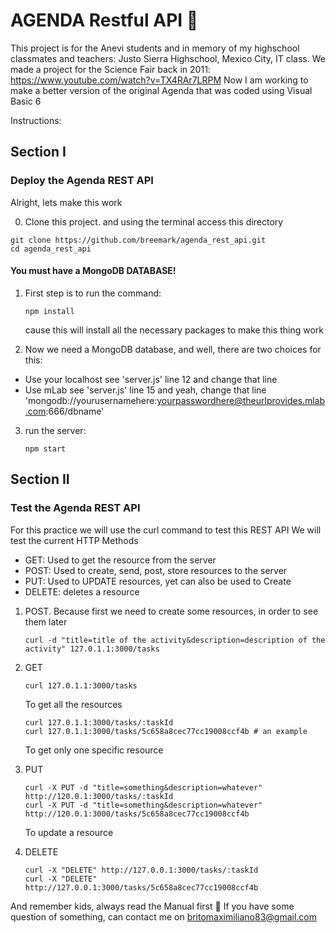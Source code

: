 # AGENDA Restful API 🤘

This project is for the Anevi students 
and in memory of my highschool classmates and teachers: Justo Sierra Highschool, Mexico City, IT class.
We made a project for the Science Fair back in 2011: 
https://www.youtube.com/watch?v=TX4RAr7LRPM
Now I am working to make a better version of the original Agenda that was coded using Visual Basic 6


Instructions:

## Section I 
### Deploy the Agenda REST API

Alright, lets make this work

0. Clone this project. and using the terminal access this directory
```
git clone https://github.com/breemark/agenda_rest_api.git
cd agenda_rest_api
```
#### You must have a MongoDB DATABASE!

1. First step is to run the command: 
    ```
    npm install
    ```
    cause this will install all the necessary packages to make this thing work

2. Now we need a MongoDB database, and well, there are two choices for this:
- Use your localhost
see 'server.js' line 12 and change that line
- Use mLab 
see 'server.js' line 15 and yeah, change that line
'mongodb://yourusernamehere:yourpasswordhere@theurlprovides.mlab.com:666/dbname'

3. run the server:
    ```
    npm start
    ```

## Section II 
### Test the Agenda REST API

For this practice we will use the curl command to test this REST API
We will test the current HTTP Methods
- GET: Used to get the resource from the server
- POST: Used to create, send, post, store resources to the server
- PUT: Used to UPDATE resources, yet can also be used to Create
- DELETE: deletes a resource

1. POST. Because first we need to create some resources, in order to see them later
    ```
    curl -d "title=title of the activity&description=description of the activity" 127.0.1.1:3000/tasks
    ```

2. GET
    ```
    curl 127.0.1.1:3000/tasks
    ```
    To get all the resources

    ```
    curl 127.0.1.1:3000/tasks/:taskId
    curl 127.0.1.1:3000/tasks/5c658a8cec77cc19008ccf4b # an example
    ```
    To get only one specific resource


3. PUT
    ```
    curl -X PUT -d "title=something&description=whatever" http://120.0.1:3000/tasks/:taskId
    curl -X PUT -d "title=something&description=whatever" http://120.0.1:3000/tasks/5c658a8cec77cc19008ccf4b
    ```
    To update a resource

4. DELETE
    ```
    curl -X "DELETE" http://127.0.0.1:3000/tasks/:taskId
    curl -X "DELETE" http://127.0.0.1:3000/tasks/5c658a8cec77cc19008ccf4b
    ```

And remember kids, always read the Manual first 🧐
If you have some question of something, can contact me on britomaximiliano83@gmail.com
